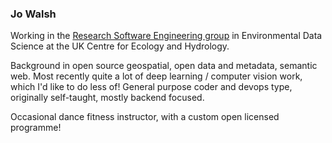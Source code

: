### Jo Walsh

Working in the [Research Software Engineering group](https://github.com/NERC-CEH/rse_group) in Environmental Data Science at the UK Centre for Ecology and Hydrology.

Background in open source geospatial, open data and metadata, semantic web. Most recently quite a lot of deep learning / computer vision work, which I'd like to do less of!
General purpose coder and devops type, originally self-taught, mostly backend focused.

Occasional dance fitness instructor, with a custom open licensed programme!


